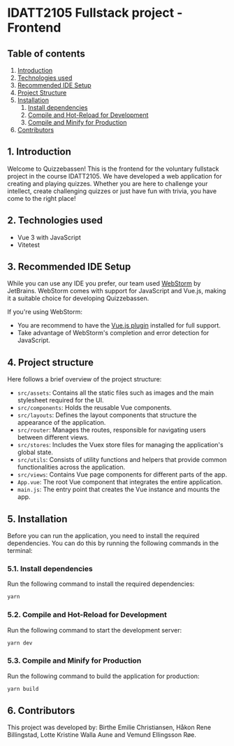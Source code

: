 # IDATT2105 Fullstack project - Frontend

## Table of contents
1. [Introduction](#1-introduction)
2. [Technologies used](#2-technologies-used)
3. [Recommended IDE Setup](#3-recommended-ide-setup)
4. [Project Structure](#4-project-structure)
5. [Installation](#5-installation)
   1. [Install dependencies](#51-install-dependencies)
   2. [Compile and Hot-Reload for Development](#52-compile-and-hot-reload-for-development)
   3. [Compile and Minify for Production](#53-compile-and-minify-for-production)
6. [Contributors](#6-contributors)



## 1. Introduction

Welcome to Quizzebassen! 
This is the frontend for the voluntary fullstack project in the course IDATT2105.
We have developed a web application for creating and playing quizzes. Whether you are here to challenge your intellect,
create challenging quizzes or just have fun with trivia, you have come to the right place!

## 2. Technologies used

* Vue 3 with JavaScript
* Vitetest

## 3. Recommended IDE Setup

While you can use any IDE you prefer, our team used [WebStorm](https://www.jetbrains.com/webstorm/) by JetBrains.
WebStorm comes with support for JavaScript and Vue.js, making it a suitable choice for developing Quizzebassen.

If you're using WebStorm:

- You are recommend to have the [Vue.js plugin](https://plugins.jetbrains.com/plugin/9442-vue-js) installed for full support.
- Take advantage of WebStorm's completion and error detection for JavaScript.

## 4. Project structure

Here follows a brief overview of the project structure:

- `src/assets`: Contains all the static files such as images and the main stylesheet required for the UI.
- `src/components`: Holds the reusable Vue components.
- `src/layouts`: Defines the layout components that structure the appearance of the application.
- `src/router`: Manages the routes, responsible for navigating users between different views.
- `src/stores`: Includes the Vuex store files for managing the application's global state.
- `src/utils`: Consists of utility functions and helpers that provide common functionalities across the application.
- `src/views`: Contains Vue page components for different parts of the app.
- `App.vue`: The root Vue component that integrates the entire application.
- `main.js`: The entry point that creates the Vue instance and mounts the app.

## 5. Installation

Before you can run the application, you need to install the required dependencies. 
You can do this by running the following commands in the terminal:

### 5.1. Install dependencies
Run the following command to install the required dependencies:
```sh
yarn
```

### 5.2. Compile and Hot-Reload for Development
Run the following command to start the development server:
```sh
yarn dev
```

### 5.3. Compile and Minify for Production
Run the following command to build the application for production:
```sh
yarn build
```

## 6. Contributors

This project was developed by: Birthe Emilie Christiansen, Håkon Rene Billingstad, Lotte Kristine Walla Aune and Vemund Ellingsson Røe.
